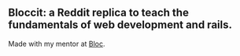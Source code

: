 ## Bloccit: a Reddit replica to teach the fundamentals of web development and rails.

Made with my mentor at [Bloc](http://bloc.io).
